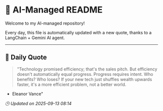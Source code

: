 # 🧠 AI-Managed README

Welcome to my AI-managed repository!

Every day, this file is automatically updated with a new quote, thanks to a LangChain + Gemini AI agent.

---

## 📅 Daily Quote

> "Technology promised efficiency; that's the sales pitch.
But efficiency doesn't automatically equal progress.
Progress requires intent. Who benefits? Who loses?
If your new tech just shuffles wealth upwards faster,
it's a more efficient problem, not a better world.

- Eleanor Vance"

*🕒 Updated on 2025-09-13 08:14*